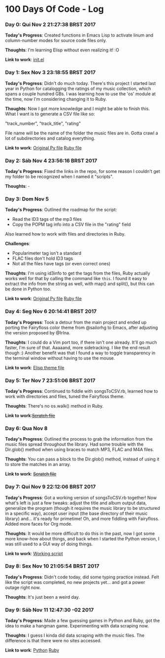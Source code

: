 # 100 Days Of Code - Log

### Day 0: Qui Nov  2 21:27:38 BRST 2017

**Today's Progress**: Created functions in Emacs Lisp to activate linum and
  column-number modes for source code files only.

**Thoughts**: I'm learning Elisp without even realizing it! :O

**Link to work**: [init.el](https://github.com/Auralcat/my-dotfiles/blob/master/.emacs.d/init.el)

### Day 1: Sex Nov  3 23:18:55 BRST 2017

**Today's Progress**: Didn't do much today. There's this project I started last
  year in Python for catalogging the ratings of my music collection, which
  spans a couple hundred GBs. I was learning how to use the 'os' module at
  the time, now I'm considering changing it to Ruby.

**Thoughts**: Now I got more knowledge and I might be able to finish this.
  What I want is to generate a CSV file like so:

  "track_number", "track_title", "rating"

  File name will be the name of the folder the music files are in.
  Gotta crawl a lot of subdirectories and catalog everything.

**Link to work**: [Original Py file](https://github.com/Auralcat/100-days-of-code/blob/master/scripts/songsToCSV.py)
                  [Ruby file](https://github.com/Auralcat/100-days-of-code/blob/master/scripts/songsToCSV.rb)

### Day 2: Sáb Nov  4 23:56:16 BRST 2017

**Today's Progress**: Fixed the links in the repo, for some reason I couldn't
  get my folder to be recognized when I named it "scripts".

**Thoughts**: -

### Day 3: Dom Nov 5

**Today's Progress**: Outlined the roadmap for the script:
  - Read the ID3 tags of the mp3 files
  - Copy the POPM tag info into a CSV file in the "rating" field

  Also learned how to work with files and directories in Ruby.

**Challenges**:
  - Popularimeter tag isn't a standard
  - FLAC files don't hold ID3 tags
  - Not all the files have tags (or even correct ones)

**Thoughts**: I'm using id3info to get the tags from the files, Ruby actually
  works well for that by calling the command like `this`.  I found it easy to
  extract the info from the string as well, with map() and split(), but this can
  be done in Python too.

**Link to work**: [Original Py file](https://github.com/Auralcat/100-days-of-code/blob/master/scripts/songsToCSV.py)
                  [Ruby file](https://github.com/Auralcat/100-days-of-code/blob/master/scripts/songsToCSV.rb)

### Day 4: Seg Nov  6 20:14:41 BRST 2017

**Today's Progress**: Took a detour from the main project and ended up porting
  the Fairyfloss color theme from @sailorhg to Emacs, after adjusting the
  version proposed by @IrIna.

**Thoughts**: I could do a Vim port too, if there isn't one already. It'll go
  much faster, I'm sure of that.
  Aaaaand, more sidetracking. I like the end result though :)
  Another benefit was that I found a way to toggle transparency in the
  terminal window without having to use the mouse.

**Link to work**: [Elisp theme file](https://github.com/Auralcat/fairyfloss/blob/gh-pages/fairyfloss-theme.el)

### Day 5: Ter Nov  7 23:51:06 BRST 2017

**Today's Progress**: Continued to fiddle with songsToCSV.rb, learned how to
  work with directories and files, tuned the Fairyfloss theme.

**Thoughts**: There's no os.walk() method in Ruby.

**Link to work**:[~~Scratch file~~](https://github.com/Auralcat/100-days-of-code/blob/master/scripts/scratch.rb)

### Day 6: Qua Nov  8

**Today's Progress**: Outlined the process to grab the information from the
  music files spread throughout the library. Had some trouble with the
  Dir.glob() method when using braces to match MP3, FLAC and M4A files.

**Thoughts**: You can pass a block to the Dir.glob() method, instead of
  using it to store the matches in an array.

**Link to work**: [~~Scratch file~~](https://github.com/Auralcat/100-days-of-code/blob/master/scripts/scratch.rb)

### Day 7: Qui Nov  9 22:12:06 BRST 2017

**Today's Progress**: Got a working version of songsToCSV.rb together! Now what's
  left is just a few tweaks: adjust the title and album output data, generalize
  the program (though it requires the music library to be structured in a
  specific way), accept user input (the base directory of their music library)
  and... it's ready for primetime!
  Oh, and more fiddling with Fairyfloss. Added more faces for Org mode.

**Thoughts**: It would be more difficult to do this in the past, now I got some
  more know-how about things, and back when I started the Python version, I was
  still used to a GUI way of doing things.

**Link to work**: [Working script](https://github.com/Auralcat/100-days-of-code/blob/master/scripts/songsToCSV.rb)

### Day 8: Sex Nov 10 21:05:54 BRST 2017

**Today's Progress**: Didn't code today, did some typing practice instead. Felt
  like the script was completed, no new projects yet... and got a power outage
  right now.

**Thoughts**: It's just been a weird day.

### Day 9: Sáb Nov 11 12:47:30 -02 2017

**Today's Progress**: Made a few guessing games in Python and Ruby, got the idea
  to make a hangman game. Experimenting with data scraping now.

**Thoughts**: I guess I kinda did data scraping with the music files. The
  difference is that there were no sites accessed.

**Link to work**: [Python](https://github.com/Auralcat/100-days-of-code/blob/master/scripts/guessing_game.py)
                  [Ruby](https://github.com/Auralcat/100-days-of-code/blob/master/scripts/guessing_game.rb)
